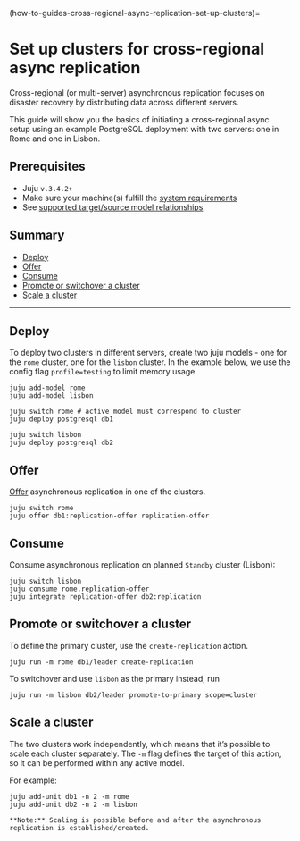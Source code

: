 (how-to-guides-cross-regional-async-replication-set-up-clusters)=


# Set up clusters for cross-regional async replication

Cross-regional (or multi-server) asynchronous replication focuses on disaster recovery by distributing data across different servers. 

This guide will show you the basics of initiating a cross-regional async setup using an example PostgreSQL deployment with two servers: one in Rome and one in Lisbon.

## Prerequisites
* Juju `v.3.4.2+`
* Make sure your machine(s) fulfill the [system requirements](/reference/system-requirements)
* See [supported target/source model relationships](/how-to-guides/cross-regional-async-replication/index).

## Summary
* [Deploy](#deploy)
* [Offer](#offer)
* [Consume](#consume)
* [Promote or switchover a cluster](#promote-or-switchover-a-cluster)
* [Scale a cluster](#scale-a-cluster)

---

## Deploy

To deploy two clusters in different servers, create two juju models - one for the `rome` cluster, one for the `lisbon` cluster. In the example below, we use the config flag `profile=testing` to limit memory usage.

```shell
juju add-model rome 
juju add-model lisbon

juju switch rome # active model must correspond to cluster
juju deploy postgresql db1

juju switch lisbon 
juju deploy postgresql db2
```

## Offer

[Offer](https://juju.is/docs/juju/offer) asynchronous replication in one of the clusters.

```shell
juju switch rome
juju offer db1:replication-offer replication-offer
``` 

## Consume

Consume asynchronous replication on planned `Standby` cluster (Lisbon):
```shell
juju switch lisbon
juju consume rome.replication-offer
juju integrate replication-offer db2:replication
``` 

## Promote or switchover a cluster

To define the primary cluster, use the `create-replication` action.

```shell
juju run -m rome db1/leader create-replication
```

To switchover and use `lisbon` as the primary instead, run

```shell
juju run -m lisbon db2/leader promote-to-primary scope=cluster
```

## Scale a cluster

The two clusters work independently, which means that it’s possible to scale each cluster separately. The `-m` flag defines the target of this action, so it can be performed within any active model. 

For example:

```shell
juju add-unit db1 -n 2 -m rome
juju add-unit db2 -n 2 -m lisbon
```
```{note}
**Note:** Scaling is possible before and after the asynchronous replication is established/created.
```

